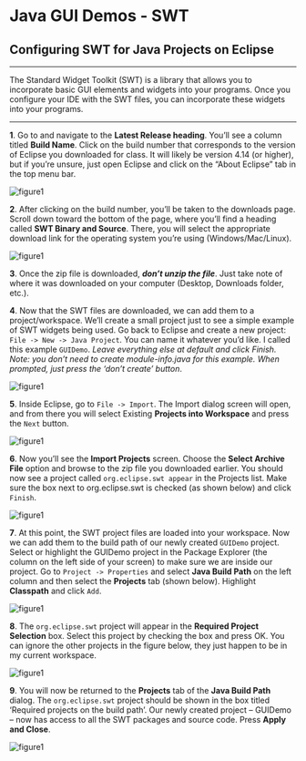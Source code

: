 # Java GUI Demos - SWT

## Configuring SWT for Java Projects on Eclipse

---

The Standard Widget Toolkit (SWT) is a library that allows you to incorporate basic GUI elements and widgets into your programs.  Once you configure your IDE with the SWT files, you can incorporate these widgets into your programs.

---

**1**. Go to [](https://download.eclipse.org/eclipse/downloads/) and navigate to the **Latest Release heading**.  You’ll see a column titled **Build Name**.  Click on the build number that corresponds to the version of Eclipse you downloaded for class.  It will likely be version 4.14 (or higher), but if you’re unsure, just open Eclipse and click on the “About Eclipse” tab in the top menu bar.  

![figure1](./images/figure1.png)

**2**.  After clicking on the build number, you’ll be taken to the downloads page.  Scroll down toward the bottom of the page, where you’ll find a heading called **SWT Binary and Source**.  There, you will select the appropriate download link for the operating system you’re using (Windows/Mac/Linux).

![figure1](./images/figure2.png)

**3**.  Once the zip file is downloaded, ***don’t unzip the file***.  Just take note of where it was downloaded on your computer (Desktop, Downloads folder, etc.).

**4**.  Now that the SWT files are downloaded, we can add them to a project/workspace.  We’ll create a small project just to see a simple example of SWT widgets being used.  Go back to Eclipse and create a new project: `File -> New -> Java Project`.  You can name it whatever you’d like.  I called this example `GUIDemo`.  *Leave everything else at default and click Finish.  Note: you don’t need to create module-info.java for this example.  When prompted, just press the ‘don’t create’ button*. 

![figure1](./images/figure3.png)

**5**.  Inside Eclipse, go to `File -> Import`.  The Import dialog screen will open, and from there you will select Existing **Projects into Workspace** and press the `Next` button.

![figure1](./images/figure4.png)

**6**.  Now you’ll see the **Import Projects** screen.  Choose the **Select Archive File** option and browse to the zip file you downloaded earlier.  You should now see a project called `org.eclipse.swt appear` in the Projects list.  Make sure the box next to org.eclipse.swt is checked (as shown below) and click `Finish`.  

![figure1](./images/figure5.png)

**7**.  At this point, the SWT project files are loaded into your workspace.  Now we can add them to the build path of our newly created `GUIDemo` project.   Select or highlight the GUIDemo project in the Package Explorer (the column on the left side of your screen) to make sure we are inside our project.  Go to `Project -> Properties` and select **Java Build Path** on the left column and then select the **Projects** tab (shown below).  Highlight **Classpath** and click `Add`.

![figure1](./images/figure6.png)

**8**.  The `org.eclipse.swt` project will appear in the **Required Project Selection** box.  Select this project by checking the box and press OK.  You can ignore the other projects in the figure below, they just happen to be in my current workspace.

![figure1](./images/figure7.png)

**9**.  You will now be returned to the **Projects** tab of the **Java Build Path** dialog.  The `org.eclipse.swt` project should be shown in the box titled ‘Required projects on the build path’.  Our newly created project – GUIDemo – now has access to all the SWT packages and source code.  Press **Apply and Close**. 

![figure1](./images/figure8.png)

